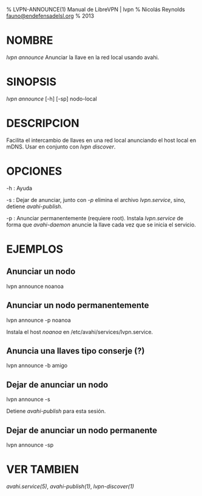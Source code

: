 % LVPN-ANNOUNCE(1) Manual de LibreVPN | lvpn
% Nicolás Reynolds <fauno@endefensadelsl.org>
% 2013

# NOMBRE

_lvpn announce_ Anunciar la llave en la red local usando avahi.


# SINOPSIS

_lvpn announce_ [-h] [-sp] nodo-local


# DESCRIPCION

Facilita el intercambio de llaves en una red local anunciando el host
local en mDNS.  Usar en conjunto con _lvpn discover_.


# OPCIONES

-h
:    Ayuda

-s
:    Dejar de anunciar, junto con _-p_ elimina el archivo
     _lvpn.service_, sino, detiene _avahi-publish_.

-p
:    Anunciar permanentemente (requiere root).  Instala _lvpn.service_
     de forma que _avahi-daemon_ anuncie la llave cada vez que se inicia
     el servicio.

# EJEMPLOS

## Anunciar un nodo

  lvpn announce noanoa


## Anunciar un nodo permanentemente

  lvpn announce -p noanoa

Instala el host _noanoa_ en /etc/avahi/services/lvpn.service.


## Anuncia una llaves tipo conserje (?)

  lvpn announce -b amigo


## Dejar de anunciar un nodo

  lvpn announce -s

Detiene _avahi-publish_ para esta sesión.


## Dejar de anunciar un nodo permanente

  lvpn announce -sp


# VER TAMBIEN

_avahi.service(5)_, _avahi-publish(1)_, _lvpn-discover(1)_
